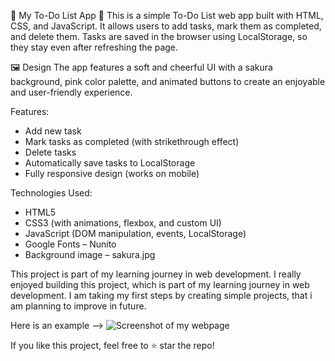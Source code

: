 🌸 My To-Do List App 🌸
This is a simple To-Do List web app built with HTML, CSS, and JavaScript. It allows users to add tasks, mark them as completed, and delete them. Tasks are saved in the browser using LocalStorage, so they stay even after refreshing the page.

🖼️ Design
The app features a soft and cheerful UI with a sakura background, pink color palette, and animated buttons to create an enjoyable and user-friendly experience.

 Features:
 - Add new task
 - Mark tasks as completed (with strikethrough effect)
 - Delete tasks
 - Automatically save tasks to LocalStorage
 - Fully responsive design (works on mobile)

 Technologies Used:
 - HTML5
 - CSS3 (with animations, flexbox, and custom UI)
 - JavaScript (DOM manipulation, events, LocalStorage)
 - Google Fonts – Nunito
 - Background image – sakura.jpg

This project is part of my learning journey in web development.
I really enjoyed building this project, which is part of my learning journey in web development. I am taking my first steps by creating simple projects, that i am planning to improve in future.

Here is an example --> ![Screenshot of my webpage](<img width="1343" height="650" alt="Screenshot of my webpage" src="https://github.com/user-attachments/assets/4472c041-ab00-48c1-a5e7-bdefc1ff56d0" />)

If you like this project, feel free to ⭐ star the repo!
